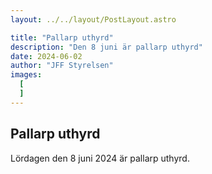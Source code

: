 ```yaml
---
layout: ../../layout/PostLayout.astro

title: "Pallarp uthyrd"
description: "Den 8 juni är pallarp uthyrd"
date: 2024-06-02
author: "JFF Styrelsen"
images:
  [
  ]
---
```


## Pallarp uthyrd

Lördagen den 8 juni 2024 är pallarp uthyrd.
